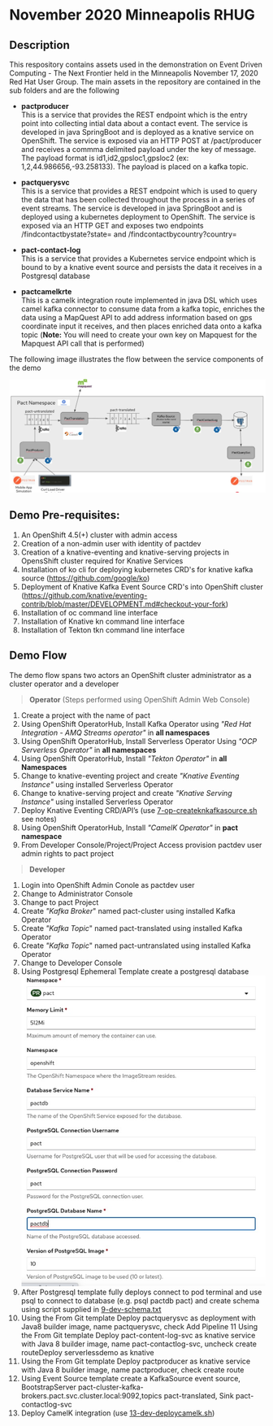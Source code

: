 # November 2020 Minneapolis RHUG

## Description
This respository contains assets used in the demonstration on Event Driven Computing - The Next Frontier held in the Minneapolis
November 17, 2020 Red Hat User Group.  The main assets in the repository are contained in the sub folders and are the following

- **pactproducer**\
This is a service that provides the REST endpoint which is the entry point into collecting intial data about a contact event.  The
service is developed in java SpringBoot and is deployed as a knative service on OpenShift.  The service is exposed via an HTTP POST at /pact/producer and receives a commma delimited payload under the key of message.  The payload format is id1,id2,gpsloc1,gpsloc2 
(ex: 1,2,44.986656,-93.258133).  The payload is placed on a kafka topic.

- **pactquerysvc**\
This is a service that provides a REST endpoint which is used to query the data that has been collected throughout the process in a
series of event streams.  The service is developed in java SpringBoot and is deployed using a kubernetes deployment to OpenShift.
The service is exposed via an HTTP GET and exposes two endpoints /findcontactbystate?state=<state> and /findcontactbycountry?country=<country>

- **pact-contact-log**\
This is a service that provides a Kubernetes service endpoint which is bound to by a knative event source and persists the data
it receives in a Postgresql database

- **pactcamelkrte**\
This is a camelk integration route implemented in java DSL which uses camel kafka connector to consume data from a kafka topic, enriches
the data using a MapQuest API to add address information based on gps coordinate input it receives, and then places enriched data onto a
kafka topic (**Note:** You will need to create your own key on Mapquest for the Mapquest API call that is performed)

The following image illustrates the flow between the service components of the demo

![Image](images/demoarchitecture.jpg)

## Demo Pre-requisites:
1. An OpenShift 4.5(+) cluster with admin access
2. Creation of a non-admin user with identity of pactdev
3. Creation of a knative-eventing and knative-serving projects in OpensShift cluster required for Knative Services
4. Installation of ko cli for deploying kubernetes CRD's for knative kafka source (<https://github.com/google/ko>)
5. Deployment of Knative Kafka Event Source CRD's into OpenShift cluster (<https://github.com/knative/eventing-contrib/blob/master/DEVELOPMENT.md#checkout-your-fork>)
6. Installation of oc command line interface
7. Installation of Knative kn command line interface
8. Installation of Tekton tkn command line interface

## Demo Flow
The demo flow spans two actors an OpenShift cluster administrator as a cluster operator and a developer

> **Operator** (Steps performed using OpenShift Admin Web Console)
1. Create a project with the name of pact
2. Using OpenShift OperatorHub, Install Kafka Operator using *"Red Hat Integration - AMQ Streams operator"* in **all namespaces**
3. Using OpenShift OperatorHub, Install Serverless Operator Using *"OCP Serverless Operator"* in **all namespaces**
4. Using OpenShift OperatorHub, Install *"Tekton Operator"* in **all Namespaces**
5. Change to knative-eventing project and create *"Knative Eventing Instance"* using installed Serverless Operator 
6. Change to knative-serving project and create *"Knative Serving Instance"* using installed Serverless Operator
7. Deploy Knative Eventing CRD/API’s (use [7-op-createknkafkasource.sh](helperscripts/7-op-createknkafkasource.sh) see notes)
8. Using OpenShift OperatorHub, Install *"CamelK Operator"* in **pact namespace**
9. From Developer Console/Project/Project Access  provision pactdev user admin rights to pact project

> **Developer**
1. Login into OpenShift Admin Conole as pactdev user
2. Change to Administrator Console
3. Change to pact Project
4. Create *"Kafka Broker*" named pact-cluster using installed Kafka Operator
5. Create *"Kafka Topic*" named pact-translated using installed Kafka Operator
6. Create *"Kafka Topic*" named pact-untranslated using installed Kafka Operator
7. Change to Developer Console
8. Using Postgresql Ephemeral Template create a postgresql database
![Image](images/postgresql.jpg)
9. After Postgresql template fully deploys connect to pod terminal and use psql to connect to database (e.g. psql pactdb pact) and
create schema using script supplied in [9-dev-schema.txt](helperscripts/9-dev-schema.txt)
10. Using the From Git template Deploy pactquerysvc as deployment with Java8 builder image, name pactquerysvc, check Add Pipeline 
11  Using the From Git template Deploy pact-content-log-svc as knative service with Java 8 builder image, name pact-contactlog-svc, uncheck create routeDeploy serverlessdemo as knative
11. Using the From Git template Deploy pactproducer as knative service with Java 8 builder image, name pactproducer, check create route
12. Using Event Source template create a KafkaSource event source, BootstrapServer pact-cluster-kafka-brokers.pact.svc.cluster.local:9092,topics pact-translated, Sink pact-contactlog-svc
13. Deploy CamelK integration (use [13-dev-deploycamelk.sh](helperscripts/13-dev-deploycamelk.sh))
